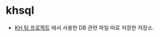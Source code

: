 # khsql
- [KH 팀 프로젝트](https://github.com/makadamia0055/khFinalProjectHereO) 에서 사용한 DB 관련 파일 따로 저장한 저장소.
